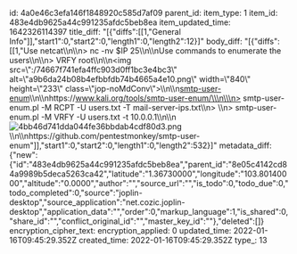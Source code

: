 id: 4a0e46c3efa146f1848920c585d7af09
parent_id: 
item_type: 1
item_id: 483e4db9625a44c991235afdc5beb8ea
item_updated_time: 1642326114397
title_diff: "[{\"diffs\":[[1,\"General Info\"]],\"start1\":0,\"start2\":0,\"length1\":0,\"length2\":12}]"
body_diff: "[{\"diffs\":[[1,\"Use netcat\\\n\\\n> nc -nv $IP 25\\\n\\\nUse commands to enumerate the users\\\n\\\n> VRFY root\\\n\\\n<img src=\\\":/74667f741efa4ffc903d0ff1bc3e4bc3\\\" alt=\\\"a9b6da24b08b4efbbfdb74b4665a4e10.png\\\" width=\\\"840\\\" height=\\\"233\\\" class=\\\"jop-noMdConv\\\">\\\n\\\n<ins>smtp-user-enum</ins>\\\n\\\nhttps://www.kali.org/tools/smtp-user-enum/\\\n\\\n> smtp-user-enum.pl -M RCPT -U users.txt -T mail-server-ips.txt\\\n> \\\n> smtp-user-enum.pl -M VRFY -U users.txt -t 10.0.0.1\\\n\\\n![4bb46d741dda044fe36bbdab4cdf80d3.png](:/28fe64437b2c43da949a2a0a99550e2f)\\\n\\\nhttps://github.com/pentestmonkey/smtp-user-enum\"]],\"start1\":0,\"start2\":0,\"length1\":0,\"length2\":532}]"
metadata_diff: {"new":{"id":"483e4db9625a44c991235afdc5beb8ea","parent_id":"8e05c4142cd84a9989b5deca5263ca42","latitude":"1.36730000","longitude":"103.80140000","altitude":"0.0000","author":"","source_url":"","is_todo":0,"todo_due":0,"todo_completed":0,"source":"joplin-desktop","source_application":"net.cozic.joplin-desktop","application_data":"","order":0,"markup_language":1,"is_shared":0,"share_id":"","conflict_original_id":"","master_key_id":""},"deleted":[]}
encryption_cipher_text: 
encryption_applied: 0
updated_time: 2022-01-16T09:45:29.352Z
created_time: 2022-01-16T09:45:29.352Z
type_: 13